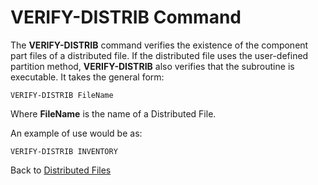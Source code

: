 # VERIFY-DISTRIB Command

<PageHeader />

The **VERIFY-DISTRIB** command verifies the existence of the component part files of a distributed file. If the distributed file uses the user-defined partition method, **VERIFY-DISTRIB** also verifies that the subroutine is executable. It takes the general form:

```
VERIFY-DISTRIB FileName
```

Where **FileName** is the name of a Distributed File.

An example of use would be as:

```
VERIFY-DISTRIB INVENTORY
```

Back to [Distributed Files](./../README.md)

  
<PageFooter />
